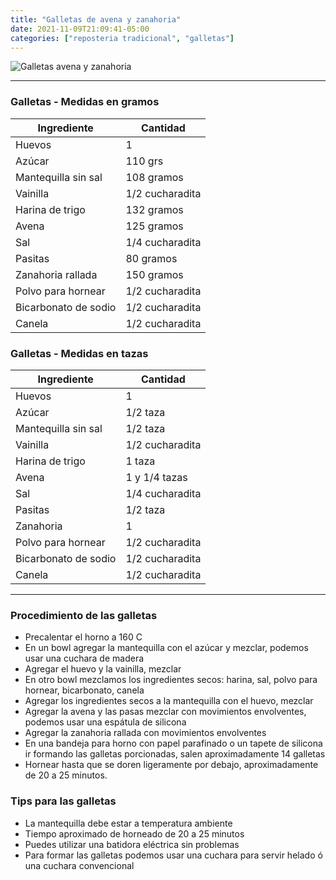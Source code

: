 ```yaml
---
title: "Galletas de avena y zanahoria"
date: 2021-11-09T21:09:41-05:00
categories: ["reposteria tradicional", "galletas"]
---
```

![Galletas avena y zanahoria](../../images/galletas_avena_zanahoria.jpg)
___
### Galletas - Medidas en gramos

| Ingrediente | Cantidad |
| ----------- | ----------- |
| Huevos | 1 |
| Azúcar | 110 grs |
| Mantequilla sin sal | 108 gramos |
| Vainilla | 1/2 cucharadita | 
| Harina de trigo | 132 gramos |
| Avena | 125 gramos |
| Sal | 1/4 cucharadita |
| Pasitas | 80 gramos |
| Zanahoria rallada | 150 gramos |
| Polvo para hornear | 1/2 cucharadita |
| Bicarbonato de sodio | 1/2 cucharadita |
| Canela | 1/2 cucharadita |

### Galletas - Medidas en tazas 

| Ingrediente | Cantidad |
| ----------- | ----------- |
| Huevos | 1 |
| Azúcar | 1/2 taza |
| Mantequilla sin sal | 1/2 taza |
| Vainilla | 1/2 cucharadita | 
| Harina de trigo | 1 taza |
| Avena | 1 y 1/4 tazas |
| Sal | 1/4 cucharadita |
| Pasitas | 1/2 taza |
| Zanahoria | 1  |
| Polvo para hornear | 1/2 cucharadita |
| Bicarbonato de sodio | 1/2 cucharadita |
| Canela | 1/2 cucharadita |
___

### Procedimiento de las galletas
- Precalentar el horno a 160 C
- En un bowl agregar la mantequilla con el azúcar y mezclar, podemos usar una cuchara de madera
- Agregar el huevo y la vainilla, mezclar
- En otro bowl mezclamos los ingredientes secos: harina, sal, polvo para hornear, bicarbonato, canela
- Agregar los ingredientes secos a la mantequilla con el huevo, mezclar
- Agregar la avena y las pasas mezclar con movimientos envolventes, podemos usar una espátula de silicona
- Agregar la zanahoria rallada con movimientos envolventes
- En una bandeja para horno con papel parafinado o un tapete de silicona ir formando las galletas porcionadas, salen aproximadamente 14 galletas
- Hornear hasta que se doren ligeramente por debajo, aproximadamente de 20 a 25 minutos.


### Tips para las galletas
- La mantequilla debe estar a temperatura ambiente
- Tiempo aproximado de horneado de 20 a 25 minutos
- Puedes utilizar una batidora eléctrica sin problemas
- Para formar las galletas podemos usar una cuchara para servir helado ó una cuchara convencional 

